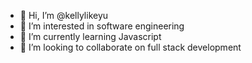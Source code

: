 - 👋 Hi, I’m @kellylikeyu
- 👀 I’m interested in software engineering
- 🌱 I’m currently learning Javascript
- 💞️ I’m looking to collaborate on full stack development

<!---
kellylikeyu/kellylikeyu is a ✨ special ✨ repository because its `README.md` (this file) appears on your GitHub profile.
You can click the Preview link to take a look at your changes.
--->
